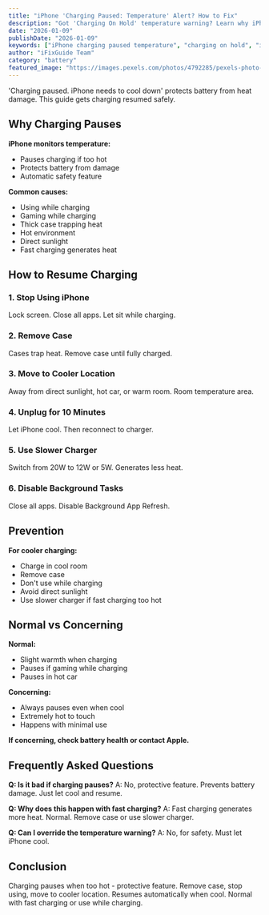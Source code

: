 ```yaml
---
title: "iPhone 'Charging Paused: Temperature' Alert? How to Fix"
description: "Got 'Charging On Hold' temperature warning? Learn why iPhone stops charging when hot and how to safely resume charging."
date: "2026-01-09"
publishDate: "2026-01-09"
keywords: ["iPhone charging paused temperature", "charging on hold", "iPhone too hot to charge", "temperature warning charging", "fix charging paused"]
author: "iFixGuide Team"
category: "battery"
featured_image: "https://images.pexels.com/photos/4792285/pexels-photo-4792285.jpeg?auto=compress&cs=tinysrgb&w=1200"
---
```


'Charging paused. iPhone needs to cool down' protects battery from heat damage. This guide gets charging resumed safely.

## Why Charging Pauses

**iPhone monitors temperature:**
- Pauses charging if too hot
- Protects battery from damage
- Automatic safety feature

**Common causes:**
- Using while charging
- Gaming while charging
- Thick case trapping heat
- Hot environment
- Direct sunlight
- Fast charging generates heat

## How to Resume Charging

### 1. Stop Using iPhone
Lock screen. Close all apps. Let sit while charging.

### 2. Remove Case
Cases trap heat. Remove case until fully charged.

### 3. Move to Cooler Location
Away from direct sunlight, hot car, or warm room. Room temperature area.

### 4. Unplug for 10 Minutes
Let iPhone cool. Then reconnect to charger.

### 5. Use Slower Charger
Switch from 20W to 12W or 5W. Generates less heat.

### 6. Disable Background Tasks
Close all apps. Disable Background App Refresh.

## Prevention

**For cooler charging:**
- Charge in cool room
- Remove case
- Don't use while charging
- Avoid direct sunlight
- Use slower charger if fast charging too hot

## Normal vs Concerning

**Normal:**
- Slight warmth when charging
- Pauses if gaming while charging
- Pauses in hot car

**Concerning:**
- Always pauses even when cool
- Extremely hot to touch
- Happens with minimal use

**If concerning, check battery health or contact Apple.**

## Frequently Asked Questions

**Q: Is it bad if charging pauses?**
A: No, protective feature. Prevents battery damage. Just let cool and resume.

**Q: Why does this happen with fast charging?**
A: Fast charging generates more heat. Normal. Remove case or use slower charger.

**Q: Can I override the temperature warning?**
A: No, for safety. Must let iPhone cool.

## Conclusion
Charging pauses when too hot - protective feature. Remove case, stop using, move to cooler location. Resumes automatically when cool. Normal with fast charging or use while charging.
